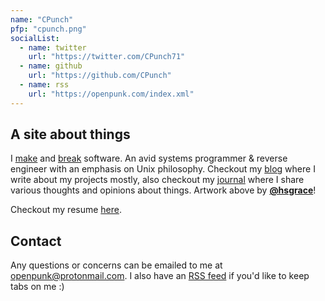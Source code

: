 ```yaml
---
name: "CPunch"
pfp: "cpunch.png"
socialList:
  - name: twitter
    url: "https://twitter.com/CPunch71"
  - name: github
    url: "https://github.com/CPunch"
  - name: rss
    url: "https://openpunk.com/index.xml"
---
```


## A site about things

I [make](https://github.com/CPunch) and [break](/tags/reverse-engineering) software. An avid systems programmer & reverse engineer with an emphasis on Unix philosophy. Checkout my [blog](/pages) where I write about my projects mostly, also checkout my [journal](/journal) where I share various thoughts and opinions about things. Artwork above by [**@hsgrace**](https://hsgrace.tumblr.com)!

Checkout my resume [here](https://github.com/CPunch/resume/releases/latest).

## Contact

Any questions or concerns can be emailed to me at [openpunk@protonmail.com](mailto:openpunk@protonmail.com). I also have an [RSS feed](https://openpunk.com/index.xml) if you'd like to keep tabs on me :)
